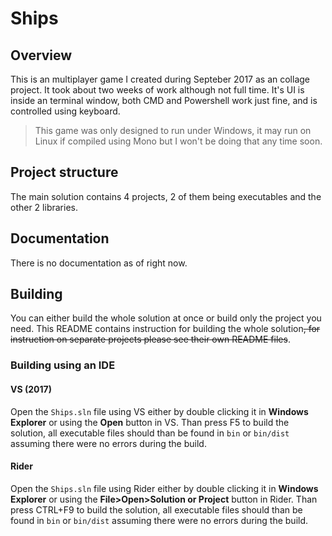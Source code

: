 # Ships
## Overview
This is an multiplayer game I created during Septeber 2017 as an collage project. It took about two weeks of work although not full time. It's UI is inside an terminal window, both CMD and Powershell work just fine, and is controlled using keyboard.

> This game was only designed to run under Windows, it may run on Linux if compiled using Mono but I won't be doing that any time soon.

## Project structure
The main solution contains 4 projects, 2 of them being executables and the other 2 libraries.

## Documentation
There is no documentation as of right now.

## Building
You can either build the whole solution at once or build only the project you need. This README contains instruction for building the whole solution~~, for instruction on separate projects please see their own README files~~.

### Building using an IDE

#### VS (2017)
Open the `Ships.sln` file using VS either by double clicking it in **Windows Explorer** or using the **Open** button in VS. Than press F5 to build the solution, all executable files should than be found in `bin` or `bin/dist` assuming there were no errors during the build.

#### Rider
Open the `Ships.sln` file using Rider either by double clicking it in **Windows Explorer** or using the **File>Open>Solution or Project** button in Rider. Than press CTRL+F9 to build the solution, all executable files should than be found in `bin` or `bin/dist` assuming there were no errors during the build.
